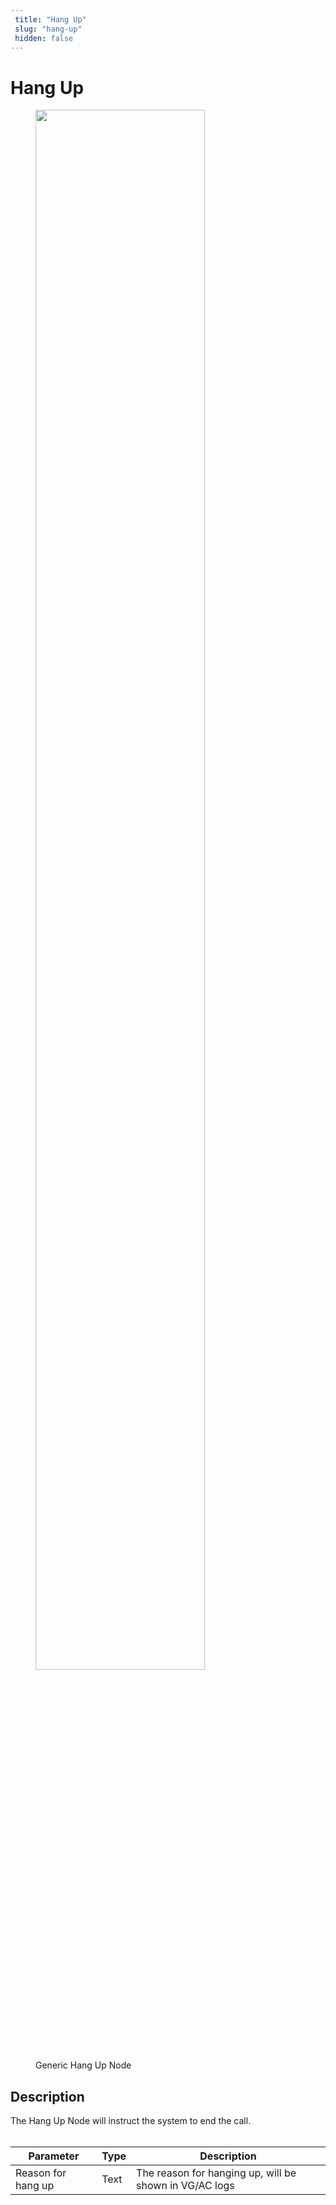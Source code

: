 ```yaml
---
 title: "Hang Up" 
 slug: "hang-up" 
 hidden: false 
---
```

# Hang Up

<figure>
  <img class="image-center" src="{{config.site_url}}ai/flow-nodes/generic-voice-nodes/images/hang-up.png" width="80%" />
  <figcaption>Generic Hang Up Node</figcaption>
</figure>

## Description
<div class="divider"></div>
The Hang Up Node will instruct the system to end the call.
<br/><br/>

| Parameter | Type | Description |
| ----------- | ----------- | ----------- |
| Reason for hang up | Text | The reason for hanging up, will be shown in VG/AC logs |